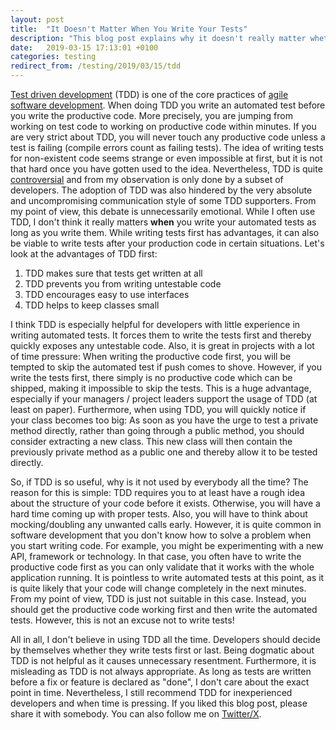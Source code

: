 ```yaml
---
layout: post
title:  "It Doesn't Matter When You Write Your Tests"
description: "This blog post explains why it doesn't really matter whether you write your tests before or after the productive code."
date:   2019-03-15 17:13:01 +0100
categories: testing
redirect_from: /testing/2019/03/15/tdd
---
```

[Test driven development](https://en.wikipedia.org/wiki/Test-driven_development) (TDD) is one of the core practices
of [agile software development](https://en.wikipedia.org/wiki/Agile_software_development). When doing TDD you write an
automated test before you write the productive code. More precisely, you are jumping from working on test code to
working on productive code within minutes. If you are very strict about TDD, you will never touch any productive code
unless a test is failing (compile errors count as failing tests). The idea of writing tests for non-existent code seems
strange or even impossible at first, but it is not that hard once you have gotten used to the idea. Nevertheless, TDD is
quite [controversial](https://softwareengineering.stackexchange.com/questions/98485/tdd-negative-experience) and from my
observation is only done by a subset of developers. The adoption of TDD was also hindered by the very absolute
and uncompromising communication style of some TDD supporters. From my point of view, this debate is unnecessarily
emotional. While I often use TDD, I don't think it really matters **when** you write your automated tests as long as you
write them. While writing tests first has advantages, it can also be viable to write tests after your production code in
certain situations. Let's look at the advantages of TDD first:

1. TDD makes sure that tests get written at all
2. TDD prevents you from writing untestable code
3. TDD encourages easy to use interfaces
4. TDD helps to keep classes small

I think TDD is especially helpful for developers with little experience in writing automated tests. It forces them to
write the tests first and thereby quickly exposes any untestable code. Also, it is great in projects with a lot of time
pressure: When writing the productive code first, you will be tempted to skip the automated test if push comes to shove.
However, if you write the tests first, there simply is no productive code which can be shipped, making it impossible to
skip the tests. This is a huge advantage, especially if your managers / project leaders support the usage of TDD (at
least on paper). Furthermore, when using TDD, you will quickly notice if your class becomes too big: As soon as you have
the urge to test a private method directly, rather than going through a public method, you should consider extracting a
new class. This new class will then contain the previously private method as a public one and thereby allow it to be
tested directly.

So, if TDD is so useful, why is it not used by everybody all the time? The reason for this is simple: TDD requires you
to at least have a rough idea about the structure of your code before it exists. Otherwise, you will have a hard time
coming up with proper tests. Also, you will have to think about mocking/doubling any unwanted calls early. However, it
is quite common in software development that you don't know how to solve a problem when you start writing code. For
example, you might be experimenting with a new API, framework or technology. In that case, you often have to write the
productive code first as you can only validate that it works with the whole application running. It is pointless to
write automated tests at this point, as it is quite likely that your code will change completely in the next minutes.
From my point of view, TDD is just not suitable in this case. Instead, you should get the productive code working first
and then write the automated tests. However, this is not an excuse not to write tests!

All in all, I don't believe in using TDD all the time. Developers should decide by themselves whether they write tests
first or last. Being dogmatic about TDD is not helpful as it causes unnecessary resentment. Furthermore, it is
misleading as TDD is not always appropriate. As long as tests are written before a fix or feature is declared as "done",
I don't care about the exact point in time. Nevertheless, I still recommend TDD for inexperienced developers and when
time is pressing. If you liked this blog post, please share it with somebody. You can also follow me on [Twitter/X](https://twitter.com/fxr256). 